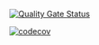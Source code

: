 ﻿[![Quality Gate Status](https://sonarcloud.io/api/project_badges/measure?project=ftathiago_BlogDoFt.QueueComponent&metric=alert_status)](https://sonarcloud.io/dashboard?id=ftathiago_BlogDoFt.QueueComponent)

[![codecov](https://codecov.io/gh/ftathiago/BlogDoFT.QueueComponent/branch/main/graph/badge.svg?token=IM6BLGL20R)](undefined)
